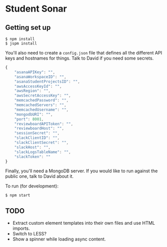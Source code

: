 Student Sonar
=============

Getting set up
--------------
```
$ npm install
$ jspm install
```

You'll also need to create a `config.json` file that defines all the different
API keys and hostnames for things. Talk to David if you need some secrets.
```javascript
{
    "asanaAPIKey": "",
    "asanaWorkspaceID": "",
    "asanaStudentProjectsID": "",
    "awsAccessKeyId": "",
    "awsRegion": "",
    "awsSecretAccessKey": "",
    "memcachedPassword": "",
    "memcachedServers": "",
    "memcachedUsername": "",
    "mongodbURI": "",
    "port": 8001,
    "reviewboardAPIToken": "",
    "reviewboardHost": "",
    "sessionSecret": "",
    "slackClientID": "",
    "slackClientSecret": "",
    "slackHost": "",
    "slackLogsTableName": "",
    "slackToken": ""
}
```

Finally, you'll need a MongoDB server. If you would like to run against the
public one, talk to David about it.

To run (for development):
```
$ npm start
```


TODO
----
* Extract custom element templates into their own files and use HTML imports.
* Switch to LESS?
* Show a spinner while loading async content.
